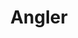---
title:  "Angler"
desc: "Help the anglerfish seek out and catch its prey, navigating undersea tunnels and avoiding dangers"
desc_es: "Ayuda al pez a buscar y capturar a su preza, navegando tuneles bajo el mar y evitando peligros"
time: 7 days
time_es: 7 días
made: "GBJam 5"
display-order: 2
---